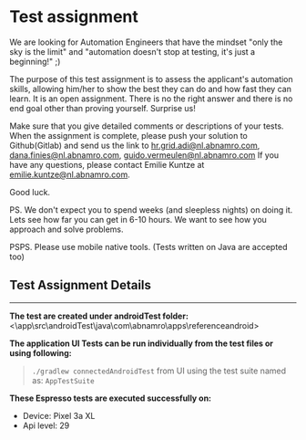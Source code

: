 # Test assignment

We are looking for Automation Engineers that have the mindset "only the sky is the limit" and "automation doesn't stop at testing, it's just a beginning!" ;)

The purpose of this test assignment is to assess the applicant's automation skills, allowing him/her to show the best they can do and how fast they can learn.
It is an open assignment. There is no the right answer and there is no end goal other than proving yourself. Surprise us!

Make sure that you give detailed comments or descriptions of your tests.
When the assignment is complete, please push your solution to Github(Gitlab) and send us the link to hr.grid.adi@nl.abnamro.com, dana.finies@nl.abnamro.com, guido.vermeulen@nl.abnamro.com
If you have any questions, please contact Emilie Kuntze at <emilie.kuntze@nl.abnamro.com>.

Good luck.

PS. We don't expect you to spend weeks (and sleepless nights) on doing it. Lets see how far you can get in 6-10 hours. We want to see how you approach and solve problems.

PSPS. Please use mobile native tools. (Tests written on Java are accepted too)


## Test Assignment Details
--------------------------
**The test are created under androidTest folder:** <\app\src\androidTest\java\com\abnamro\apps\referenceandroid>

**The application UI Tests can be run individually from the test files or using following:**
> `./gradlew connectedAndroidTest`
> from UI using the test suite named as: `AppTestSuite`

**These Espresso tests are executed successfully on:**
- Device: Pixel 3a XL
- Api level: 29